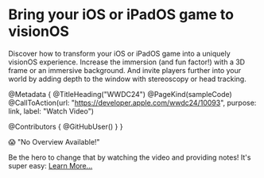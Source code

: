 # Bring your iOS or iPadOS game to visionOS

Discover how to transform your iOS or iPadOS game into a uniquely visionOS experience. Increase the immersion (and fun factor!) with a 3D frame or an immersive background. And invite players further into your world by adding depth to the window with stereoscopy or head tracking.

@Metadata {
   @TitleHeading("WWDC24")
   @PageKind(sampleCode)
   @CallToAction(url: "https://developer.apple.com/wwdc24/10093", purpose: link, label: "Watch Video")

   @Contributors {
      @GitHubUser(<replace this with your GitHub handle>)
   }
}

😱 "No Overview Available!"

Be the hero to change that by watching the video and providing notes! It's super easy:
 [Learn More…](https://wwdcnotes.github.io/WWDCNotes/documentation/wwdcnotes/contributing)
